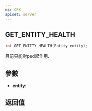 ```yaml
---
ns: CFX
apiset: server
---
```

## GET_ENTITY_HEALTH

```c
int GET_ENTITY_HEALTH(Entity entity);
```

目前只能對ped起作用.

## 參數
* **entity**: 

## 返回值
